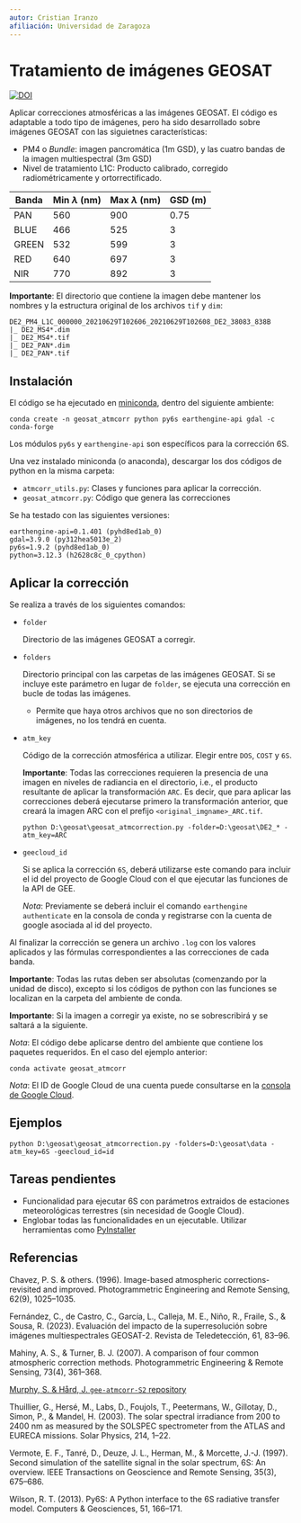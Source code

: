 ```yaml
---
autor: Cristian Iranzo
afiliación: Universidad de Zaragoza
---
```

# Tratamiento de imágenes GEOSAT

[![DOI](https://zenodo.org/badge/852767833.svg)](https://zenodo.org/doi/10.5281/zenodo.13694180)

Aplicar correcciones atmosféricas a las imágenes GEOSAT. El código es adaptable a todo tipo de imágenes, pero ha sido desarrollado sobre imágenes GEOSAT con las siguietnes características:

- PM4 o *Bundle*: imagen pancromática (1m GSD), y las cuatro bandas de la imagen multiespectral (3m GSD)
- Nivel de tratamiento L1C: Producto calibrado, corregido radiométricamente y ortorrectificado.

| Banda | Min $\lambda$ (nm) | Max $\lambda$ (nm) | GSD (m) |
| ----- | ------------------ | ------------------ | ------- |
| PAN   | 560                | 900                | 0.75    |
| BLUE  | 466                | 525                | 3       |
| GREEN | 532                | 599                | 3       |
| RED   | 640                | 697                | 3       |
| NIR   | 770                | 892                | 3       |

**Importante**: El directorio que contiene la imagen debe mantener los nombres y la estructura original de los archivos `tif` y `dim`:

```text
DE2_PM4_L1C_000000_20210629T102606_20210629T102608_DE2_38083_838B
|_ DE2_MS4*.dim
|_ DE2_MS4*.tif
|_ DE2_PAN*.dim
|_ DE2_PAN*.tif
```

## Instalación

El código se ha ejecutado en [miniconda](https://docs.anaconda.com/free/miniconda/index.html), dentro del siguiente ambiente:

```text
conda create -n geosat_atmcorr python py6s earthengine-api gdal -c conda-forge
```

Los módulos `py6s` y `earthengine-api` son específicos para la corrección 6S.

Una vez instalado miniconda (o anaconda), descargar los dos códigos de python en la misma carpeta:

- `atmcorr_utils.py`: Clases y funciones para aplicar la corrección.
- `geosat_atmcorr.py`: Código que genera las correcciones

Se ha testado con las siguientes versiones:

```text
earthengine-api=0.1.401 (pyhd8ed1ab_0)
gdal=3.9.0 (py312hea5013e_2)
py6s=1.9.2 (pyhd8ed1ab_0)
python=3.12.3 (h2628c8c_0_cpython)
```

## Aplicar la corrección

Se realiza a través de los siguientes comandos:

- `folder`

  Directorio de las imágenes GEOSAT a corregir.

- `folders`

  Directorio principal con las carpetas de las imágenes GEOSAT. Si se incluye este parámetro en lugar de `folder`, se ejecuta una corrección en bucle de todas las imágenes.

  - Permite que haya otros archivos que no son directorios de imágenes, no los tendrá en cuenta.

- `atm_key`

  Código de la corrección atmosférica a utilizar. Elegir entre `DOS`, `COST` y `6S`.

  **Importante**: Todas las correcciones requieren la presencia de una imagen en niveles de radiancia en el directorio, i.e., el producto resultante de aplicar la transformación `ARC`. Es decir, que para aplicar las correcciones deberá ejecutarse primero la transformación anterior, que creará la imagen ARC con el prefijo `<original_imgname>_ARC.tif`.

  ```text
  python D:\geosat\geosat_atmcorrection.py -folder=D:\geosat\DE2_* -atm_key=ARC
  ```

- `geecloud_id`

  Si se aplica la corrección `6S`, deberá utilizarse este comando para incluir el id del proyecto de Google Cloud con el que ejecutar las funciones de la API de GEE.

  *Nota*: Previamente se deberá incluir el comando `earthengine authenticate` en la consola de conda y registrarse con la cuenta de google asociada al id del proyecto.

Al finalizar la corrección se genera un archivo `.log` con los valores aplicados y las fórmulas correspondientes a las correcciones de cada banda.

**Importante**: Todas las rutas deben ser absolutas (comenzando por la unidad de disco), excepto si los códigos de python con las funciones se localizan en la carpeta del ambiente de conda.

**Importante**: Si la imagen a corregir ya existe, no se sobrescribirá y se saltará a la siguiente.

*Nota*: El código debe aplicarse dentro del ambiente que contiene los paquetes requeridos. En el caso del ejemplo anterior:

```text
conda activate geosat_atmcorr
```

*Nota*: El ID de Google Cloud de una cuenta puede consultarse en la [consola de Google Cloud](https://console.cloud.google.com/?hl=es).

## Ejemplos

```text
python D:\geosat\geosat_atmcorrection.py -folders=D:\geosat\data -atm_key=6S -geecloud_id=id
```

## Tareas pendientes

- Funcionalidad para ejecutar 6S con parámetros extraidos de estaciones meteorológicas terrestres (sin necesidad de Google Cloud).
- Englobar todas las funcionalidades en un ejecutable. Utilizar herramientas como [PyInstaller](https://pyinstaller.org/en/stable/index.html)

## Referencias

Chavez, P. S. & others. (1996). Image-based atmospheric corrections-revisited and improved. Photogrammetric Engineering and Remote Sensing, 62(9), 1025–1035.

Fernández, C., de Castro, C., Garcı́a, L., Calleja, M. E., Niño, R., Fraile, S., & Sousa, R. (2023). Evaluación del impacto de la superresolución sobre imágenes multiespectrales GEOSAT-2. Revista de Teledetección, 61, 83–96.

Mahiny, A. S., & Turner, B. J. (2007). A comparison of four common atmospheric correction methods. Photogrammetric Engineering & Remote Sensing, 73(4), 361–368.

[Murphy, S. & Hård, J. `gee-atmcorr-S2` repository](https://github.com/samsammurphy/gee-atmcorr-S2/tree/master)
 
Thuillier, G., Hersé, M., Labs, D., Foujols, T., Peetermans, W., Gillotay, D., Simon, P., & Mandel, H. (2003). The solar spectral irradiance from 200 to 2400 nm as measured by the SOLSPEC spectrometer from the ATLAS and EURECA missions. Solar Physics, 214, 1–22.

Vermote, E. F., Tanré, D., Deuze, J. L., Herman, M., & Morcette, J.-J. (1997). Second simulation of the satellite signal in the solar spectrum, 6S: An overview. IEEE Transactions on Geoscience and Remote Sensing, 35(3), 675–686.

Wilson, R. T. (2013). Py6S: A Python interface to the 6S radiative transfer model. Computers & Geosciences, 51, 166–171.
